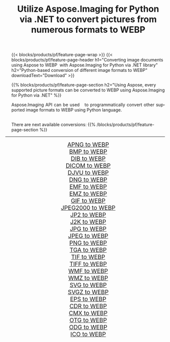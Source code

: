 ﻿---
title: Utilize Aspose.Imaging for Python via .NET to convert pictures from numerous formats to WEBP 
weight: 3920
url: /python-net/conversion/to/webp 
lang: en
langdirlevel: 2
locales: zh-hans,ja,it,ru,de,es,fr,nl,id,lt,pl,pt,vi,tr,ko,zh-hant,ar,hi,th,sv,cs,uk,he
description: You can use Aspose.Imaging for Python via .NET library to convert from a variety of formats to WEBP
---

{{< blocks/products/pf/feature-page-wrap >}}
{{< blocks/products/pf/feature-page-header h1="Converting image documents using Aspose to WEBP  with Aspose.Imaging for Python via .NET library" h2="Python-based conversion of different image formats to WEBP" downloadText="Download" >}}


{{% blocks/products/pf/feature-page-section  h2="Using Aspose, every supported picture formats can be converted to WEBP using Aspose.Imaging for Python via .NET" %}}
<p align=justify>Aspose.Imaging API can be used   to programmatically convert other supported image formats to WEBP using Python language.</p>
<br/>
There are next available conversions:
{{% /blocks/products/pf/feature-page-section %}}
<div class="container-fluid productfamilypage bg-gray">
    <div class="convertypes bg-gray agp-content section">
        <div class="container">
		<hr style="margin-left:-20px;"/>
		<div class="row other-converters" style="gap: 10px;font-size: 19px;text-align:center;">
		    <div class='col-md-2 other-converter remove-lp remove-rp'><a href="/imaging/python-net/conversion/apng-to-webp" style="padding:15px;">APNG to WEBP</a></div>
<div class='col-md-2 other-converter remove-lp remove-rp'><a href="/imaging/python-net/conversion/bmp-to-webp" style="padding:15px;">BMP to WEBP</a></div>
<div class='col-md-2 other-converter remove-lp remove-rp'><a href="/imaging/python-net/conversion/dib-to-webp" style="padding:15px;">DIB to WEBP</a></div>
<div class='col-md-2 other-converter remove-lp remove-rp'><a href="/imaging/python-net/conversion/dicom-to-webp" style="padding:15px;">DICOM to WEBP</a></div>
<div class='col-md-2 other-converter remove-lp remove-rp'><a href="/imaging/python-net/conversion/djvu-to-webp" style="padding:15px;">DJVU to WEBP</a></div>
<div class='col-md-2 other-converter remove-lp remove-rp'><a href="/imaging/python-net/conversion/dng-to-webp" style="padding:15px;">DNG to WEBP</a></div>
<div class='col-md-2 other-converter remove-lp remove-rp'><a href="/imaging/python-net/conversion/emf-to-webp" style="padding:15px;">EMF to WEBP</a></div>
<div class='col-md-2 other-converter remove-lp remove-rp'><a href="/imaging/python-net/conversion/emz-to-webp" style="padding:15px;">EMZ to WEBP</a></div>
<div class='col-md-2 other-converter remove-lp remove-rp'><a href="/imaging/python-net/conversion/gif-to-webp" style="padding:15px;">GIF to WEBP</a></div>
<div class='col-md-2 other-converter remove-lp remove-rp'><a href="/imaging/python-net/conversion/jpeg2000-to-webp" style="padding:15px;">JPEG2000 to WEBP</a></div>
<div class='col-md-2 other-converter remove-lp remove-rp'><a href="/imaging/python-net/conversion/jp2-to-webp" style="padding:15px;">JP2 to WEBP</a></div>
<div class='col-md-2 other-converter remove-lp remove-rp'><a href="/imaging/python-net/conversion/j2k-to-webp" style="padding:15px;">J2K to WEBP</a></div>
<div class='col-md-2 other-converter remove-lp remove-rp'><a href="/imaging/python-net/conversion/jpg-to-webp" style="padding:15px;">JPG to WEBP</a></div>
<div class='col-md-2 other-converter remove-lp remove-rp'><a href="/imaging/python-net/conversion/jpeg-to-webp" style="padding:15px;">JPEG to WEBP</a></div>
<div class='col-md-2 other-converter remove-lp remove-rp'><a href="/imaging/python-net/conversion/png-to-webp" style="padding:15px;">PNG to WEBP</a></div>
<div class='col-md-2 other-converter remove-lp remove-rp'><a href="/imaging/python-net/conversion/tga-to-webp" style="padding:15px;">TGA to WEBP</a></div>
<div class='col-md-2 other-converter remove-lp remove-rp'><a href="/imaging/python-net/conversion/tif-to-webp" style="padding:15px;">TIF to WEBP</a></div>
<div class='col-md-2 other-converter remove-lp remove-rp'><a href="/imaging/python-net/conversion/tiff-to-webp" style="padding:15px;">TIFF to WEBP</a></div>
<div class='col-md-2 other-converter remove-lp remove-rp'><a href="/imaging/python-net/conversion/wmf-to-webp" style="padding:15px;">WMF to WEBP</a></div>
<div class='col-md-2 other-converter remove-lp remove-rp'><a href="/imaging/python-net/conversion/wmz-to-webp" style="padding:15px;">WMZ to WEBP</a></div>
<div class='col-md-2 other-converter remove-lp remove-rp'><a href="/imaging/python-net/conversion/svg-to-webp" style="padding:15px;">SVG to WEBP</a></div>
<div class='col-md-2 other-converter remove-lp remove-rp'><a href="/imaging/python-net/conversion/svgz-to-webp" style="padding:15px;">SVGZ to WEBP</a></div>
<div class='col-md-2 other-converter remove-lp remove-rp'><a href="/imaging/python-net/conversion/eps-to-webp" style="padding:15px;">EPS to WEBP</a></div>
<div class='col-md-2 other-converter remove-lp remove-rp'><a href="/imaging/python-net/conversion/cdr-to-webp" style="padding:15px;">CDR to WEBP</a></div>
<div class='col-md-2 other-converter remove-lp remove-rp'><a href="/imaging/python-net/conversion/cmx-to-webp" style="padding:15px;">CMX to WEBP</a></div>
<div class='col-md-2 other-converter remove-lp remove-rp'><a href="/imaging/python-net/conversion/otg-to-webp" style="padding:15px;">OTG to WEBP</a></div>
<div class='col-md-2 other-converter remove-lp remove-rp'><a href="/imaging/python-net/conversion/odg-to-webp" style="padding:15px;">ODG to WEBP</a></div>
<div class='col-md-2 other-converter remove-lp remove-rp'><a href="/imaging/python-net/conversion/ico-to-webp" style="padding:15px;">ICO to WEBP</a></div>
                </div>
        </div>
    </div>
</div>
<br/>

